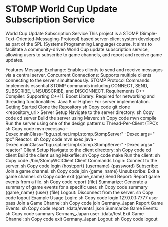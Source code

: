 ﻿# STOMP World Cup Update Subscription Service
World Cup Update Subscription Service
This project is a STOMP (Simple-Text-Oriented-Messaging-Protocol) based server-client system developed as part of the SPL (Systems Programming Language) course. It aims to facilitate a community-driven World Cup update subscription service, allowing users to subscribe to game channels, and report and receive game updates.

Features
Message Exchange: Enables clients to send and receive messages via a central server.
Concurrent Connections: Supports multiple clients connecting to the server simultaneously.
STOMP Protocol Commands: Implements essential STOMP commands including CONNECT, SEND, SUBSCRIBE, UNSUBSCRIBE, and DISCONNECT.
Requirements
C++ Compiler: Supporting C++11.
Boost Library: Required for networking and threading functionalities.
Java 8 or Higher: For server implementation.
Getting Started
Clone the Repository
sh
Copy code
git clone <repository_url>
Server Setup
Navigate to the server directory:
sh
Copy code
cd server
Build the server using Maven:
sh
Copy code
mvn compile
Run the server using one of the design patterns:
Thread-Per-Client (TPC):
sh
Copy code
mvn exec:java -Dexec.mainClass="bgu.spl.net.impl.stomp.StompServer" -Dexec.args="<port> tpc"
Reactor:
sh
Copy code
mvn exec:java -Dexec.mainClass="bgu.spl.net.impl.stomp.StompServer" -Dexec.args="<port> reactor"
Client Setup
Navigate to the client directory:
sh
Copy code
cd client
Build the client using Makefile:
sh
Copy code
make
Run the client:
sh
Copy code
./bin/StompWCIClient
Client Commands
Login: Connect to the server.
sh
Copy code
login {host:port} {username} {password}
Subscribe: Join a game channel.
sh
Copy code
join {game_name}
Unsubscribe: Exit a game channel.
sh
Copy code
exit {game_name}
Send Report: Report game events from a file.
sh
Copy code
report {file}
Summarize: Generate a summary of game events for a specific user.
sh
Copy code
summary {game_name} {user} {file}
Logout: Disconnect from the server.
sh
Copy code
logout
Example Usage
Login:
sh
Copy code
login 127.0.0.1:7777 user pass
Join a Game Channel:
sh
Copy code
join Germany_Japan
Report Game Events:
sh
Copy code
report ./data/events1.json
Summarize Game Events:
sh
Copy code
summary Germany_Japan user ./data/test
Exit Game Channel:
sh
Copy code
exit Germany_Japan
Logout:
sh
Copy code
logout
